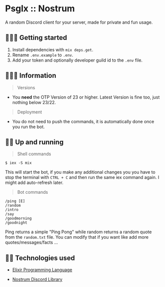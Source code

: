 # Psglx :: Nostrum 
A random Discord client for your server, made for private and fun usage.

## 👩🏻‍💼 Getting started 

1. Install dependencies with `mix deps.get`.
2. Rename `.env.example` to `.env`.
3. Add your token and optionally developer guild id to the `.env` file.

## 👩🏻‍🏫 Information
> Versions
* You **need** the OTP Version of 23 or higher. Latest Version is fine too, just nothing below 23/22.

> Deployment
* You do not need to push the commands, it is automatically done once you run the bot. 

## 🚴🏻 Up and running
> Shell commands
```
$ iex -S mix
```
This will start the bot, if you make any additional changes you you have to stop the terminal with `CTRL + C` and then run the same iex command again. I might add auto-refresh later.

> Bot commands
```
/ping [E]
/random 
/intro
/say
/goodmorning
/goodnight
```
Ping returns a simple "Ping Pong" while random returns a random quote from the `random.txt` file. You can modify that if you want like add more quotes/messages/facts ...

## 🧏🏻 Technologies used

 - [Elixir Programming Language](https://elixir-lang.org) 

 - [Nostrum Discord Library](https://kraigie.github.io/nostrum/intro.html)
 
 
